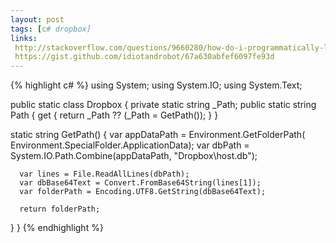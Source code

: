 ```yaml
---
layout: post
tags: [c# dropbox]
links: 
 http://stackoverflow.com/questions/9660280/how-do-i-programmatically-locate-my-dropbox-folder-using-c
 https://gist.github.com/idiotandrobot/67a630abfef6097fe93d
---
```

{% highlight c# %}
using System;
using System.IO;
using System.Text;
 
public static class Dropbox
{
  private static string _Path;
  public static string Path
  {
      get { return _Path ?? (_Path = GetPath()); }
  }

  static string GetPath()
  {
      var appDataPath = Environment.GetFolderPath(
                                     Environment.SpecialFolder.ApplicationData);
      var dbPath = System.IO.Path.Combine(appDataPath, "Dropbox\\host.db");

      var lines = File.ReadAllLines(dbPath);
      var dbBase64Text = Convert.FromBase64String(lines[1]);
      var folderPath = Encoding.UTF8.GetString(dbBase64Text);

      return folderPath;
  }
}
{% endhighlight %}
